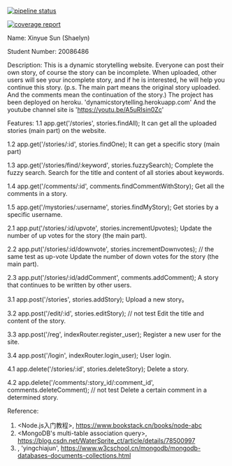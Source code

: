 [![pipeline status](https://gitlab.com/ShaelynSun/dst-cicd/badges/master/pipeline.svg)](https://gitlab.com/ShaelynSun/dst-cicd/commits/master)

[![coverage report](https://gitlab.com/ShaelynSun/dst-cicd/badges/master/coverage.svg)](https://gitlab.com/ShaelynSun/dst-cicd/badges/master/coverage.svg?job=coverage)

Name: Xinyue Sun (Shaelyn)

Student Number: 20086486

Description:
This is a dynamic storytelling website. Everyone can post their own story, of course the story can be incomplete.
When uploaded, other users will see your incomplete story, and if he is interested, he will help you continue this story.
(p.s. The main part means the original story uploaded. And the comments mean the continuation of the story.)
The project has been deployed on heroku.
'dynamicstorytelling.herokuapp.com'
And the youtube channel site is 'https://youtu.be/A5uRIsin0Zc'

Features:
1.1 app.get('/stories', stories.findAll);
    It can get all the uploaded stories (main part) on the website.

1.2 app.get('/stories/:id', stories.findOne);
    It can get a specific story (main part)

1.3 app.get('/stories/find/:keyword', stories.fuzzySearch);
    Complete the fuzzy search. Search for the title and content of all stories about keywords.

1.4 app.get('/comments/:id', comments.findCommentWithStory);
    Get all the comments in a story.

1.5 app.get('/mystories/:username', stories.findMyStory);
    Get stories by a specific username.

2.1 app.put('/stories/:id/upvote', stories.incrementUpvotes);
    Update the number of up votes for the story (the main part).

2.2 app.put('/stories/:id/downvote', stories.incrementDownvotes); // the same test as up-vote
    Update the number of down votes for the story (the main part).

2.3 app.put('/stories/:id/addComment', comments.addComment);
    A story that continues to be written by other users.

3.1 app.post('/stories', stories.addStory);
    Upload a new story。

3.2 app.post('/edit/:id', stories.editStory); // not test
    Edit the title and content of the story.

3.3 app.post('/reg', indexRouter.register_user);
    Register a new user for the site.

3.4 app.post('/login', indexRouter.login_user);
    User login.

4.1 app.delete('/stories/:id', stories.deleteStory);
    Delete a story.

4.2 app.delete('/comments/:story_id/:comment_id', comments.deleteComment); // not test
    Delete a certain comment in a determined story.

Reference:
1. <Node.js入门教程>, https://www.bookstack.cn/books/node-abc
2. <MongoDB's multi-table association query>, https://blog.csdn.net/WaterSprite_ct/article/details/78500997
3. <MongoDB tutorial>, 'yingchiajun', https://www.w3cschool.cn/mongodb/mongodb-databases-documents-collections.html
